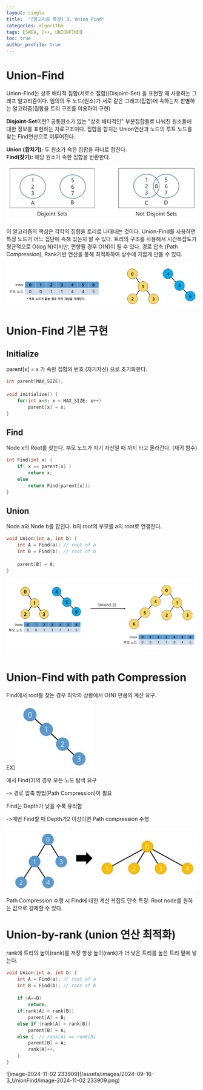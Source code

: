 ```yaml
---
layout: single
title:  "[알고리즘 특강] 3. Union Find"
categories: algorithm
tags: [SWEA, C++, UNIONFIND]
toc: true
author_profile: true
---
```


# Union-Find

Union-Find는 상호 배타적 집합(서로소 집합)(Disjoint-Set) 을 표현할 때 사용하는 그래프 알고리즘이다.
임의의 두 노드(원소)가 서로 같은 그래프(집합)에 속하는지 판별하는 알고리즘(집합을 트리 구조를 이용하여 구현)        

**Disjoint-Set**이란?
공통원소가 없는 "상호 배타적인" 부분집합들로 나눠진 원소들에 대한 정보를 표현하는 자료구조이다.
집합을 합치는 Union연산과 노드의 루트 노드를 찾는 Find연산으로 이루어진다.    

**Union (합치기):** 두 원소가 속한 집합을 하나로 합친다.  
**Find(찾기):** 해당 원소가 속한 집합을 반환한다.

![image-20240917224252550](/assets/images/2024-09-16-UnionFind/image-20240917224252550.png)

이 알고리즘의 핵심은 각각의 집합을 트리로 나태내는 것이다.
Union-Find를 사용하면 특정 노드가 어느 집단에 속해 있는지 알 수 있다.
트리의 구조를 사용해서 시간복잡도가 평균적으로 O(log N)이지만, 편향될 경우 O(N)이 될 수 있다.
	경로 압축 (Path Compression), Rank기반 연산을 통해 최적화하여 상수에 가깝게 만들 수 있다.

![image-20240917224607643](/assets/images/2024-09-16-UnionFind/image-20240917224607643.png)

# Union-Find 기본 구현

## Initialize  

parent[x] = x 가 속한 집합의 번호 (자기자신) 으로 초기화한다.

```c++
int parent[MAX_SIZE];

void initialize() {
	for(int x=0; x < MAX_SIZE; x++)
		parent[x] = x;
}
```

## Find

Node x의 Root를 찾는다.
부모 노드가 자기 자신일 때 까지 타고 올라간다. (재귀 함수)

```c++
int Find(int x) {
	if( x == parent[x] )
		return x;
	else
		return Find(parent[x]);
}
```

## Union

Node a와 Node b를 합친다.
b의 root의 부모를 a의 root로 연결한다.

```c++
void Union(int a, int b) {
	int A = Find(a); // root of a
	int B = Find(b); // root of b
	
	parent[B] = A;
}
```

![image-20240920210116334](/assets/images/2024-09-16-UnionFind/image-20240920210116334.png)

# Union-Find with path Compression

Find에서 root를 찾는 경우 최악의 상황에서 O(N) 만큼의 계산 요구.

EX) ![image-20240920210154854](/assets/images/2024-09-16-UnionFind/image-20240920210154854.png)

에서 Find(3)의 경우 모든 노드 탐색 요구

-> 경로 압축 방법(Path Compression)이 필요

Find는 Depth가 낮을 수록 유리함

->매번 Find할 때 Depth가2 이상이면 Path compression 수행

![image-20240920210326899](/assets/images/2024-09-16-UnionFind/image-20240920210326899.png)

Path Compression 수행 시 Find에 대한 계산 복잡도 단축
특징: Root node를 원하는 값으로 강제할 수 있다.

# Union-by-rank (union 연산 최적화)

rank에 트리의 높이(rank)를 저장
항상 높이(rank)가 더 낮은 트리를 높은 트리 밑에 넣는다.

```c++
void Union(int a, int b) {
	int A = Find(a); // root of a
	int B = Find(b); // root of b
	
	if (A==B)
		return;
	if(rank[A] < rank[B]) 
		parent[A] = B;
    else if (rank[A] > rank[B])
        parent[B] = A;
    else {	// rank[A] == rank[B]
        parent[B] = A;
        rank[A]++;
    }  
}
```

![image-2024-11-02 233909](/assets/images/2024-09-16-3_UnionFind/image-2024-11-02 233909.png)
